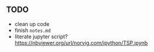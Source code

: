## TODO
- clean up code
- finish `notes.md`
- literate jupyter script? https://nbviewer.org/url/norvig.com/ipython/TSP.ipynb


